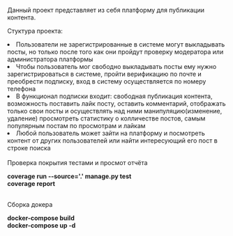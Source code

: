 Данный проект представляет из себя платформу для публикации контента.

Стуктура проекта:
<li>Пользователи не зарегистрированные в системе 
могут выкладывать посты, но только после того как они пройдут проверку
модератора или администратора платформы<br>
<li>Чтобы пользователь мог свободно выкладывать посты ему нужно 
зарегистрироваться в системе, пройти верификацию по почте и
преобрести подписку, вход в систему осуществляется 
по номеру телефона<br>
<li>В функционал подписки входит: свободная публикация контента,
возможность поставить лайк посту, оставить комментарий, 
отображать только свои посты и осуществлять 
над ними манипуляцию(изменение, удаление)
просмотреть статистику о колличестве постов, самым популярным 
постам по просмотрам и лайкам<br>
<li>Любой пользователь может зайти на платформу и посмотреть контент
от других пользователей или найти интересующий 
его пост в строке поиска<br>
<br>
Проверка покрытия тестами и просмот отчёта<br>

**coverage run --source='.' manage.py test**<br>
**coverage report**


<br>Сборка докера<br>

**docker-compose build**<br>
**docker-compose up -d**

